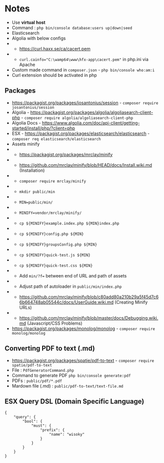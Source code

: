 # Notes

- Use **virtual host**
- Command : `php bin/console database:users up|down|seed`
- Elasticsearch
- Algolia with below configs
- - https://curl.haxx.se/ca/cacert.pem
- - `curl.cainfo="C:\wamp64\www\hfx-app\cacert.pem"` in php.ini via Apache
- Custom made command in `composer.json` - `php bin/console who:am:i`
- Curl extension should be activated in php

## Packages

- https://packagist.org/packages/josantonius/session - `composer require josantonius/session`
- Algolia - https://packagist.org/packages/algolia/algoliasearch-client-php - `composer require algolia/algoliasearch-client-php`
- Algolia Docs - https://www.algolia.com/doc/api-client/getting-started/install/php/?client=php
- ESX - https://packagist.org/packages/elasticsearch/elasticsearch - `composer req elasticsearch/elasticsearch`
- Assets minify
- - https://packagist.org/packages/mrclay/minify
- - https://github.com/mrclay/minify/blob/HEAD/docs/Install.wiki.md (Installation)
- - `composer require mrclay/minify`
- - `mkdir public/min`
- - `MIN=public/min/`
- - `MINIFY=vendor/mrclay/minify/`
- - `cp ${MINIFY}example.index.php ${MIN}index.php`
- - `cp ${MINIFY}config.php ${MIN}`
- - `cp ${MINIFY}groupsConfig.php ${MIN}`
- - `cp ${MINIFY}quick-test.js ${MIN}`
- - `cp ${MINIFY}quick-test.css ${MIN}`
- - Add `min/?f=` between end of URL and path of assets
- - Adjust path of autoloader in `public/min/index.php`
- - https://github.com/mrclay/minify/blob/c80add80a210b29a5f45d7c66b664748ab05544c/docs/UserGuide.wiki.md (Creating Minify URLs)
- - https://github.com/mrclay/minify/blob/master/docs/Debugging.wiki.md (Javascript/CSS Problems)
- https://packagist.org/packages/monolog/monolog - `composer require monolog/monolog`

## Converting PDF to text (.md)

- https://packagist.org/packages/spatie/pdf-to-text -  `composer require spatie/pdf-to-text`
- File : `PdfGeneratorCommand.php`
- Command to generate PDF `php bin/console generate:pdf`
- PDFs : `public/pdf/*.pdf`
- Mardown file (.md) : `public/pdf-to-text/text-file.md` 

## ESX Query DSL (Domain Specific Language)

```
{
	"query": {
		"bool": {
			"must": {
				"prefix": {
					"name": "wisoky"
				}
			}
		}
	}
}
```